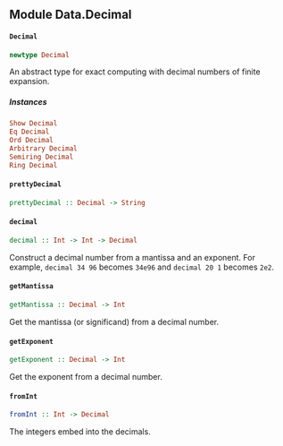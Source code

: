 ## Module Data.Decimal

#### `Decimal`

``` purescript
newtype Decimal
```

An abstract type for exact computing with decimal numbers of finite expansion.

##### Instances
``` purescript
Show Decimal
Eq Decimal
Ord Decimal
Arbitrary Decimal
Semiring Decimal
Ring Decimal
```

#### `prettyDecimal`

``` purescript
prettyDecimal :: Decimal -> String
```

#### `decimal`

``` purescript
decimal :: Int -> Int -> Decimal
```

Construct a decimal number from a mantissa and an exponent.
For example, `decimal 34 96` becomes `34e96` and `decimal 20 1`
becomes `2e2`.

#### `getMantissa`

``` purescript
getMantissa :: Decimal -> Int
```

Get the mantissa (or significand) from a decimal number.

#### `getExponent`

``` purescript
getExponent :: Decimal -> Int
```

Get the exponent from a decimal number.

#### `fromInt`

``` purescript
fromInt :: Int -> Decimal
```

The integers embed into the decimals.


